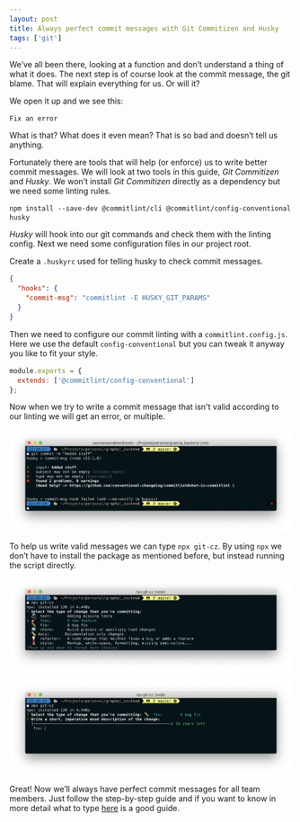 ```yaml
---
layout: post
title: Always perfect commit messages with Git Commitizen and Husky
tags: ['git']
---
```


We’ve all been there, looking at a function and don’t understand a thing of what it does. The next
step is of course look at the commit message, the git blame. That will explain everything for us.
Or will it?

We open it up and we see this:

```
Fix an error
```

What is that? What does it even mean? That is so bad and doesn’t tell us anything.

Fortunately there are tools that will help (or enforce) us to write better commit messages. We will
look at two tools in this guide, _Git Commitizen_ and _Husky_. We won’t install
_Git Commitizen_ directly as a dependency but we need some linting rules.

```shell
npm install --save-dev @commitlint/cli @commitlint/config-conventional husky
```

_Husky_ will hook into our git commands and check them with the linting config. Next we need some
configuration files in our project root.

Create a `.huskyrc` used for telling husky to check commit messages.

```json
{
  "hooks": {
    "commit-msg": "commitlint -E HUSKY_GIT_PARAMS"
  }
}
```

Then we need to configure our commit linting with a `commitlint.config.js`. Here we use the default
`config-conventional` but you can tweak it anyway you like to fit your style.

```javascript
module.exports = {
  extends: ['@commitlint/config-conventional']
};
```

Now when we try to write a commit message that isn't valid according to our linting we will get an
error, or multiple.

![Error when writing invalif commit msg](/assets/images/posts/commit_message/error.png)

To help us write valid messages we can type `npx git-cz`. By using `npx` we don’t have to install
the package as mentioned before, but instead running the script directly.

![Pick what kind of commit it is](/assets/images/posts/commit_message/commiting.png)

![Help with writing good commit msg](/assets/images/posts/commit_message/help.png)

Great! Now we’ll always have perfect commit messages for all team members. Just follow the
step-by-step guide and if you want to know in more detail what to type
[here](https://github.com/erlang/otp/wiki/writing-good-commit-messages) is a good guide.
